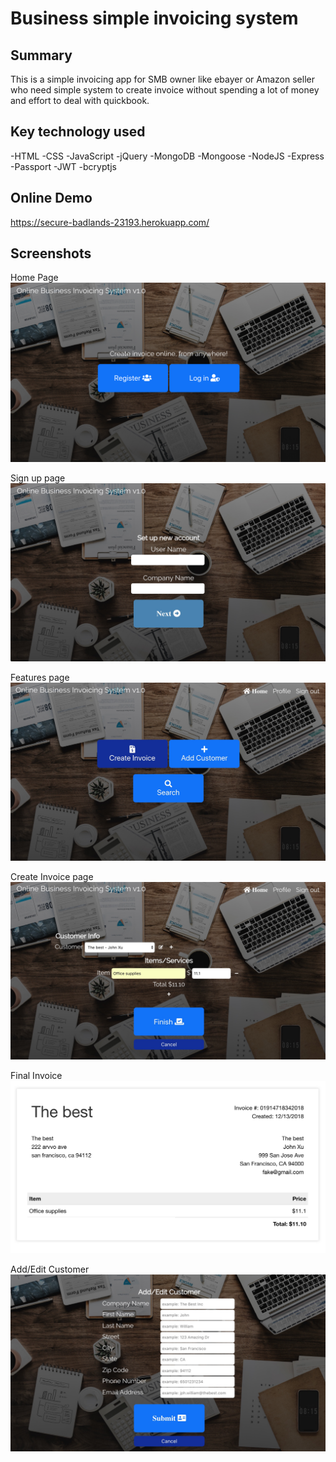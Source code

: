 # Business simple invoicing system

## Summary
  This is a simple invoicing app for SMB owner like ebayer or Amazon seller who need simple system to create invoice without spending a lot of money and effort to deal with quickbook.

## Key technology used

  -HTML
  -CSS
  -JavaScript
  -jQuery
  -MongoDB
    -Mongoose
  -NodeJS
    -Express
    -Passport
    -JWT
    -bcryptjs

## Online Demo

https://secure-badlands-23193.herokuapp.com/

## Screenshots

Home Page
![home page](/screenshots/homePage.jpg)

Sign up page
![sign up](/screenshots/signup.jpg)

Features page
![features](/screenshots/features.jpg)

Create Invoice page
![new invoice](/screenshots/invoicing.jpg)

Final Invoice
![invoice sample](/screenshots/invoice.jpg)

Add/Edit Customer
![edit customer](/screenshots/editCustomer.jpg)
  